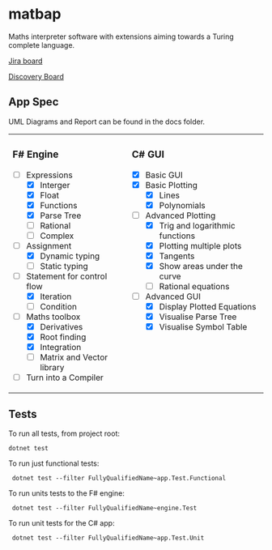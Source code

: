 # matbap

Maths interpreter software with extensions aiming towards a Turing complete language.

[Jira board](https://liamfarese.atlassian.net/jira/software/projects/AP/boards/2)


[Discovery Board](https://ueanorwich-my.sharepoint.com/:wb:/g/personal/mkq20jzu_uea_ac_uk/Efhj28AX26RPhuUebxabd_gBn3a929Ur_9FcngwqGEKR4w?e=GFHg0L)

## App Spec
UML Diagrams and Report can be found in the docs folder.

<table>
<tr>
<td valign="top"> <!-- First Column -->
  
### F# Engine
- [ ] Expressions
  - [x] Interger
  - [x] Float
  - [x] Functions
  - [x] Parse Tree
  - [ ] Rational
  - [ ] Complex
- [ ] Assignment
  - [x] Dynamic typing
  - [ ] Static typing
- [ ] Statement for control flow
  - [x] Iteration
  - [ ] Condition
- [ ] Maths toolbox
   - [x] Derivatives
   - [x] Root finding
   - [x] Integration
   - [ ] Matrix and Vector library
- [ ] Turn into a Compiler

</td>
<td valign="top"> <!-- Second Column -->
  
### C# GUI
- [x] Basic GUI
- [x] Basic Plotting
  - [x] Lines
  - [x] Polynomials
- [ ] Advanced Plotting
  - [x] Trig and logarithmic functions
  - [x] Plotting multiple plots
  - [x] Tangents
  - [x] Show areas under the curve
  - [ ] Rational equations
- [ ] Advanced GUI
  - [x] Display Plotted Equations
  - [x] Visualise Parse Tree
  - [x] Visualise Symbol Table

</td>
</tr>
</table>

## Tests
To run all tests, from project root:
```
dotnet test
```

To run just functional tests:
```
 dotnet test --filter FullyQualifiedName~app.Test.Functional
```

To run units tests to the F# engine:
```
 dotnet test --filter FullyQualifiedName~engine.Test
```

To run unit tests for the C# app:
```
 dotnet test --filter FullyQualifiedName~app.Test.Unit
```
